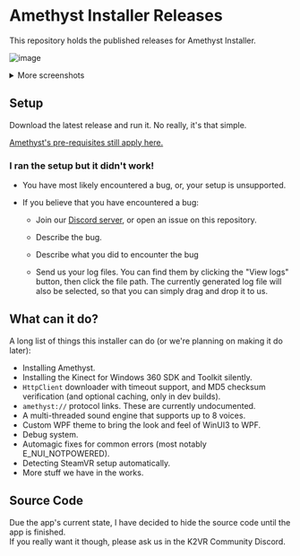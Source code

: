 # Amethyst Installer Releases

This repository holds the published releases for Amethyst Installer.

![image](https://user-images.githubusercontent.com/8508676/188240306-5e8e048c-c150-4925-9616-ccbd8db0267f.png)
<details>
<summary>More screenshots</summary>

![image](https://user-images.githubusercontent.com/8508676/188240512-c986f784-74b4-4511-9e7d-6cf17c408f55.png)

![image](https://user-images.githubusercontent.com/8508676/188240521-36a23a94-4a83-4760-9cde-6a3b8cf234e8.png)

![image](https://user-images.githubusercontent.com/8508676/188240529-7cd6632d-4ef3-4747-a69b-2bdb50afd0d3.png)

![image](https://user-images.githubusercontent.com/8508676/188240541-88b5e753-a63f-421f-b0e0-cb7c5df3f1fa.png)

![image](https://user-images.githubusercontent.com/8508676/188240570-caa46c3f-923e-4f25-a219-dc4c3e2ccbce.png)

</details>

## Setup

Download the latest release and run it. No really, it's that simple.

[Amethyst's pre-requisites still apply here.](https://github.com/KinectToVR/Amethyst-Releases#pre-requisites-you-need-these-to-run-the-app)

### I ran the setup but it didn't work!

- You have most likely encountered a bug, or, your setup is unsupported.

- If you believe that you have encountered a bug:
  
  - Join our [Discord server](https://discord.gg/YBQCRDG), or open an issue on this repository.
  
  - Describe the bug.
  
  - Describe what you did to encounter the bug
  
  - Send us your log files. You can find them by clicking the "View logs" button, then click the file path. The currently generated log file will also be selected, so that you can simply drag and drop it to us.
  
## What can it do?

A long list of things this installer can do (or we're planning on making it do later):

- Installing Amethyst.
- Installing the Kinect for Windows 360 SDK and Toolkit silently.
- `HttpClient` downloader with timeout support, and MD5 checksum verification (and optional caching, only in dev builds).
- `amethyst://` protocol links. These are currently undocumented.
- A multi-threaded sound engine that supports up to 8 voices.
- Custom WPF theme to bring the look and feel of WinUI3 to WPF.
- Debug system.
- Automagic fixes for common errors (most notably E_NUI_NOTPOWERED).
- Detecting SteamVR setup automatically.
- More stuff we have in the works.

## Source Code

Due the app's current state, I have decided to hide the source code until the app is finished.  
If you really want it though, please ask us in the K2VR Community Discord.


